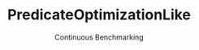 ---
layout: default
title: PredicateOptimizationLike
subtitle: Continuous Benchmarking
selected: 
expanded: Benchmarking
benchmark: /individual_results/PredicateOptimizationLike.html
---